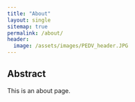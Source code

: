 ```yaml
---
title: "About"
layout: single
sitemap: true
permalink: /about/
header:
  image: /assets/images/PEDV_header.JPG
---
```


## Abstract
This is an about page.
